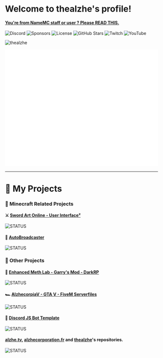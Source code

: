 # Welcome to thealzhe's profile!
#### [You're from NameMC staff or user ? Please READ THIS.](https://github.com/thealzhe/namemc-advice)
![Discord](https://img.shields.io/discord/1027999605125816401) ![Sponsors](https://img.shields.io/github/sponsors/thealzhe) ![License](https://img.shields.io/github/license/thealzhe/thealzhe) ![GitHub Stars](https://img.shields.io/github/stars/thealzhe?affiliations=OWNER%2CCOLLABORATOR%2CORGANIZATION_MEMBER) ![Twitch](https://img.shields.io/twitch/status/thealzhe) ![YouTube](https://img.shields.io/youtube/channel/views/UCQDjWD4bkeBtWYTuT6Ht1qw)


<img src="https://github-profile-trophy.vercel.app/?username=thealzhe&no-frame=true&&no-bg=true" alt="thealzhe"/>

![Metrics](/github-metrics.svg)

---

[s-released]: https://shields.io/badge/STATUS-RELEASED-brightgreen
[s-working]: https://shields.io/badge/STATUS-WORKING-green
[s-wip]: https://img.shields.io/badge/STATUS-WORK_IN_PROGRESS-yellow
[s-discontinued]: https://img.shields.io/badge/STATUS-DISCONTINUED-red

# 📰 My Projects

### 🧊 Minecraft Related Projects
#### ⚔️ [Sword Art Online - User Interface²](https://github.com/thealzhe/sao-ui-2)
![STATUS][s-discontinued]

#### 💬 [AutoBroadcaster](https://github.com/thealzhe/MC-ABC)
![STATUS][s-released]

### 🔩 Other Projects
#### 🧪 [Enhanced Meth Lab - Garry's Mod - DarkRP](https://github.com/thealzhe/gmod-eml)
![STATUS][s-released]

#### 🏎️ [AlzhecorpiaV - GTA V - FiveM Serverfiles](https://github.com/thealzhe/AlzhecorpiaV)
![STATUS][s-working]

#### 🤖 [Discord JS Bot Template](https://github.com/thealzhe/djsbt)
![STATUS][s-released]

#### [alzhe.tv](https://github.com/thealzhe/alzhe.tv), [alzhecorporation.fr](https://github.com/thealzhe/alzhecorporation.fr) and [thealzhe](https://github.com/thealzhe/thealzhe)'s repositories.
![STATUS][s-working]
